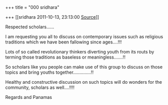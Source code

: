 +++
title = "000 sridhara"

+++
[[sridhara	2011-10-13, 23:13:00 [Source](https://groups.google.com/g/bvparishat/c/e3TUYUygdpc)]]



Respected scholars......

I am requesting you all to discuss on contemporary issues such as
religious traditions which we have been fallowing since ages....!!!

Lots of so called revolutionary thinkers diverting youth from its routs by terming those traditions as baseless or meaningless.......!!

So scholars like you people can make use of this group to discuss on those topics and bring youths together..............!!

Healthy and constructive discussion on such topics will do wonders for the community, scholars as well....!!!!

Regards and Panamas



